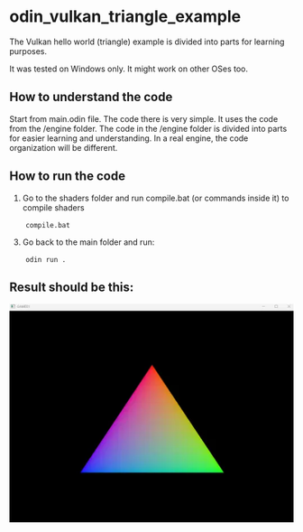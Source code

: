 # odin_vulkan_triangle_example
The Vulkan hello world (triangle) example is divided into parts for learning purposes.

It was tested on Windows only. It might work on other OSes too.

## How to understand the code

Start from main.odin file. The code there is very simple. It uses the code from the /engine folder. The code in the /engine folder is divided into parts for easier learning and understanding.
In a real engine, the code organization will be different.

## How to run the code 

1. Go to the shaders folder and run compile.bat (or commands inside it) to compile shaders
```
    compile.bat
```
3. Go back to the main folder and run:
```
    odin run .
```

## Result should be this:

![alt text](https://github.com/zm69/odin_vulkan_triangle_example/blob/main/example.png?raw=true)
